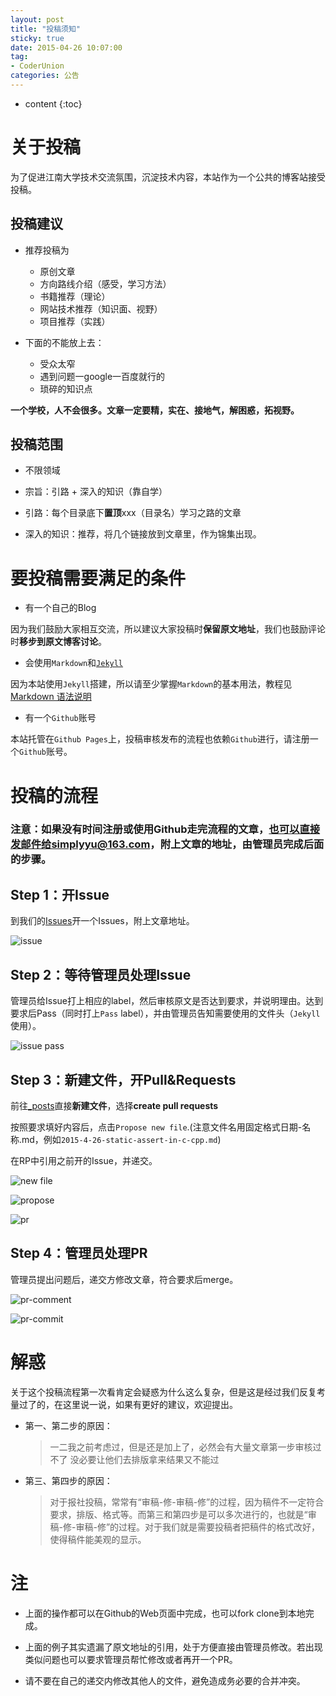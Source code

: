 ```yaml
---
layout: post
title: "投稿须知"
sticky: true
date: 2015-04-26 10:07:00
tag: 
- CoderUnion
categories: 公告
---
```


* content
{:toc}

# 关于投稿

为了促进江南大学技术交流氛围，沉淀技术内容，本站作为一个公共的博客站接受投稿。

## 投稿建议
- 推荐投稿为
	- 原创文章
	- 方向路线介绍（感受，学习方法）
	- 书籍推荐（理论）
	- 网站技术推荐（知识面、视野）
	- 项目推荐（实践）

- 下面的不能放上去：
	- 受众太窄
	- 遇到问题一google一百度就行的
	- 琐碎的知识点

**一个学校，人不会很多。文章一定要精，实在、接地气，解困惑，拓视野。**

## 投稿范围

- 不限领域

- 宗旨：引路 + 深入的知识（靠自学）

- 引路：每个目录底下**置顶**xxx（目录名）学习之路的文章

- 深入的知识：推荐，将几个链接放到文章里，作为锦集出现。

# 要投稿需要满足的条件

- 有一个自己的Blog

因为我们鼓励大家相互交流，所以建议大家投稿时**保留原文地址**，我们也鼓励评论时**移步到原文博客讨论**。

- 会使用`Markdown`和[`Jekyll`](http://jekyllcn.com/)

因为本站使用`Jekyll`搭建，所以请至少掌握`Markdown`的基本用法，教程见[Markdown 语法说明](http://wowubuntu.com/markdown/)

- 有一个`Github`账号

本站托管在`Github Pages`上，投稿审核发布的流程也依赖`Github`进行，请注册一个`Github`账号。

# 投稿的流程

### 注意：如果没有时间注册或使用Github走完流程的文章，也可以直接发邮件给simplyyu@163.com，附上文章的地址，由管理员完成后面的步骤。

## Step 1：开Issue

到我们的[Issues](https://github.com/CoderUnion/coderunion.github.io/issues)开一个Issues，附上文章地址。

![issue](http://i2.tietuku.com/6b0aab5c42d39941.png)

## Step 2：等待管理员处理Issue

管理员给Issue打上相应的label，然后审核原文是否达到要求，并说明理由。达到要求后Pass（同时打上`Pass` label），并由管理员告知需要使用的文件头（`Jekyll`使用）。

![issue pass](http://i1.tietuku.com/dd1d9acb09360773.png)

## Step 3：新建文件，开Pull&Requests

前往[_posts](https://github.com/CoderUnion/coderunion.github.io/tree/master/_posts)直接**新建文件**，选择**create pull requests**

按照要求填好内容后，点击`Propose new file`.(注意文件名用固定格式日期-名称.md，例如`2015-4-26-static-assert-in-c-cpp.md`)

在RP中引用之前开的Issue，并递交。

![new file](http://i2.tietuku.com/34018e60d98e8d39.png)

![propose](http://i2.tietuku.com/8312a4d67f7a0e2c.png)

![pr](http://i2.tietuku.com/2f7020257bcd8c37.png)

## Step 4：管理员处理PR

管理员提出问题后，递交方修改文章，符合要求后merge。

![pr-comment](http://i2.tietuku.com/316c2acdadb4633f.png)

![pr-commit](http://i2.tietuku.com/c5f2e1a42e8f1e24.png)

# 解惑
关于这个投稿流程第一次看肯定会疑惑为什么这么复杂，但是这是经过我们反复考量过了的，在这里说一说，如果有更好的建议，欢迎提出。

- 第一、第二步的原因：

	> 一二我之前考虑过，但是还是加上了，必然会有大量文章第一步审核过不了
没必要让他们去排版拿来结果又不能过

- 第三、第四步的原因：
	> 对于报社投稿，常常有“审稿-修-审稿-修”的过程，因为稿件不一定符合要求，排版、格式等。而第三和第四步是可以多次进行的，也就是“审稿-修-审稿-修”的过程。对于我们就是需要投稿者把稿件的格式改好，使得稿件能美观的显示。
	
# 注

- 上面的操作都可以在Github的Web页面中完成，也可以fork clone到本地完成。

- 上面的例子其实遗漏了原文地址的引用，处于方便直接由管理员修改。若出现类似问题也可以要求管理员帮忙修改或者再开一个PR。

- 请不要在自己的递交内修改其他人的文件，避免造成务必要的合并冲突。
